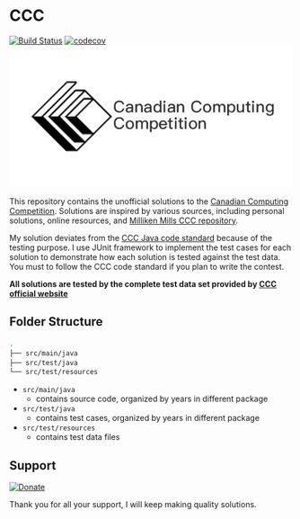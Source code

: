 # CCC
[![Build Status](https://travis-ci.org/yan-ren/CCC.svg?branch=master)](https://travis-ci.org/yan-ren/CCC)
[![codecov](https://codecov.io/gh/yan-ren/CCC/branch/master/graph/badge.svg)](https://codecov.io/gh/yan-ren/CCC)
![CCC logo](logo.jpeg)

This repository contains the unofficial solutions to the [Canadian Computing Competition](https://cemc.math.uwaterloo.ca/contests/computing.html). Solutions are inspired by various sources, including personal solutions, online resources, and [Milliken Mills CCC repository](http://mmhs.ca/ccc/index.htm).

My solution deviates from the [CCC Java code standard](https://cemc.uwaterloo.ca/contests/computing/examples.html) because of the testing purpose. I use JUnit framework to implement the test cases for each solution to demonstrate how each solution is tested against the test data. You must to follow the CCC code standard if you plan to write the contest.

**All solutions are tested by the complete test data set provided by [CCC official website](https://cemc.math.uwaterloo.ca/contests/past_contests.html)**

## Folder Structure

```sh
.
├── src/main/java
├── src/test/java
└── src/test/resources
```

- `src/main/java`
    - contains source code, organized by years in different package
- `src/test/java`
    - contains test cases, organized by years in different package
- `src/test/resources`
    - contains test data files

## Support  
[![Donate](https://img.shields.io/badge/Donate-PayPal-green.svg)](https://www.paypal.com/cgi-bin/webscr?cmd=_donations&business=PNBG2C3WK35YW&currency_code=CAD&source=url)

Thank you for all your support, I will keep making quality solutions.
